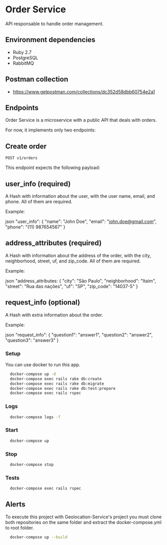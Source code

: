 # Order Service

API responsable to handle order management.

## Environment dependencies

* Ruby 2.7
* PostgreSQL
* RabbitMQ

## Postman collection

* https://www.getpostman.com/collections/dc352d58dbb60754e2a1


## Endpoints

Order Service is a microservice with a public API that deals with orders. 

For now, it implements only two endpoints:

## Create order

`POST v1/orders`

This endpoint expects the following payload:

## user_info (required)

A Hash with information about the user, with the user name, email, and phone. All of them are required.

Example:

json
"user_info": {
  "name": "John Doe",
  "email": "john.doe@gmail.com",
  "phone": "(11) 987654567"
}


## address_attributes (required)

A Hash with information about the address of the order, with the city, neighborhood, street, uf, and zip_code. All of them are required.

Example:

json
"address_attributes: {
  "city": "São Paulo",
  "neighborhood": "Itaim",
  "street": "Rua das nações",
  "uf": "SP",
  "zip_code": "14037-5"
}


##  request_info (optional)

A Hash with extra information about the order.

Example:

json
"request_info": {
  "question1": "answer1",
  "question2": "answer2",
  "question3": "answer3"
}

### Setup
You can use docker to run this app. 

```bash
  docker-compose up -d
  docker-compose exec rails rake db:create
  docker-compose exec rails rake db:migrate
  docker-compose exec rails rake db:test:prepare
  docker-compose exec rails rspec
```

### Logs

```bash
  docker-compose logs -f
```

### Start

```bash
  docker-compose up
```

### Stop

```bash
  docker-compose stop
```

### Tests

```bash
  docker-compose exec rails rspec
```

## Alerts
To execute this project with Geolocation-Service's project you must clone both repositories on the same folder and extract the docker-compose.yml to root folder.

```bash
  docker-compose up --build
```
